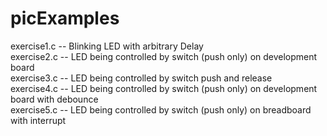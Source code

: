 picExamples
===========
exercise1.c -- Blinking LED with arbitrary Delay <br>
exercise2.c -- LED being controlled by switch (push only) on development board <br>
exercise3.c -- LED being controlled by switch push and release <br>
exercise4.c -- LED being controlled by switch (push only) on development board with debounce <br>
exercise5.c -- LED being controlled by switch (push only) on breadboard with interrupt <br>
